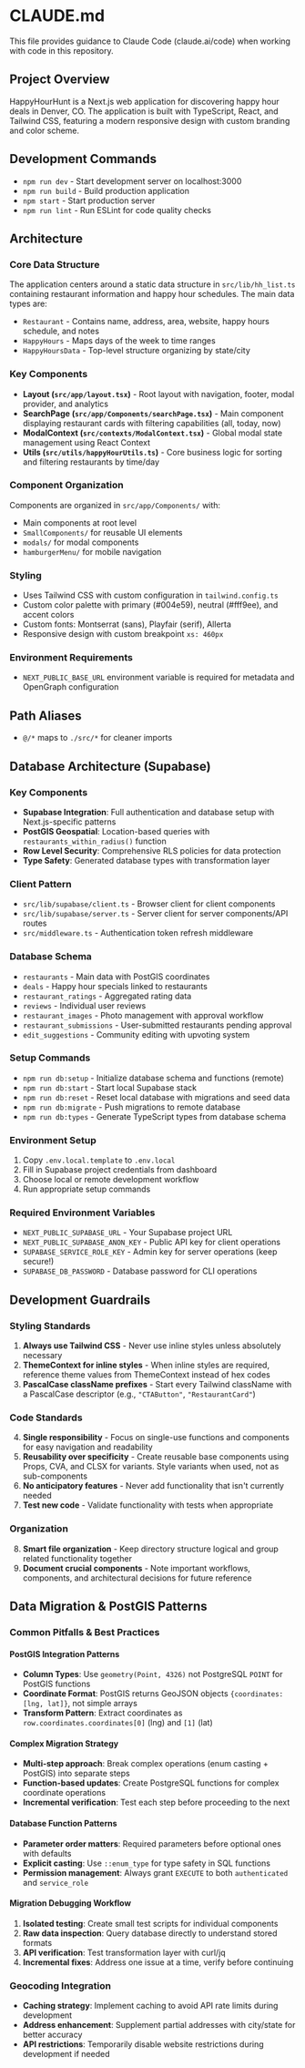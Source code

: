 # CLAUDE.md

This file provides guidance to Claude Code (claude.ai/code) when working with code in this repository.

## Project Overview

HappyHourHunt is a Next.js web application for discovering happy hour deals in Denver, CO. The application is built with TypeScript, React, and Tailwind CSS, featuring a modern responsive design with custom branding and color scheme.

## Development Commands

- `npm run dev` - Start development server on localhost:3000
- `npm run build` - Build production application
- `npm start` - Start production server
- `npm run lint` - Run ESLint for code quality checks

## Architecture

### Core Data Structure

The application centers around a static data structure in `src/lib/hh_list.ts` containing restaurant information and happy hour schedules. The main data types are:

- `Restaurant` - Contains name, address, area, website, happy hours schedule, and notes
- `HappyHours` - Maps days of the week to time ranges
- `HappyHoursData` - Top-level structure organizing by state/city

### Key Components

- **Layout (`src/app/layout.tsx`)** - Root layout with navigation, footer, modal provider, and analytics
- **SearchPage (`src/app/Components/searchPage.tsx`)** - Main component displaying restaurant cards with filtering capabilities (all, today, now)
- **ModalContext (`src/contexts/ModalContext.tsx`)** - Global modal state management using React Context
- **Utils (`src/utils/happyHourUtils.ts`)** - Core business logic for sorting and filtering restaurants by time/day

### Component Organization

Components are organized in `src/app/Components/` with:

- Main components at root level
- `SmallComponents/` for reusable UI elements
- `modals/` for modal components
- `hamburgerMenu/` for mobile navigation

### Styling

- Uses Tailwind CSS with custom configuration in `tailwind.config.ts`
- Custom color palette with primary (#004e59), neutral (#fff9ee), and accent colors
- Custom fonts: Montserrat (sans), Playfair (serif), Allerta
- Responsive design with custom breakpoint `xs: 460px`

### Environment Requirements

- `NEXT_PUBLIC_BASE_URL` environment variable is required for metadata and OpenGraph configuration

## Path Aliases

- `@/*` maps to `./src/*` for cleaner imports

## Database Architecture (Supabase)

### Key Components

- **Supabase Integration**: Full authentication and database setup with Next.js-specific patterns
- **PostGIS Geospatial**: Location-based queries with `restaurants_within_radius()` function
- **Row Level Security**: Comprehensive RLS policies for data protection
- **Type Safety**: Generated database types with transformation layer

### Client Pattern

- `src/lib/supabase/client.ts` - Browser client for client components
- `src/lib/supabase/server.ts` - Server client for server components/API routes
- `src/middleware.ts` - Authentication token refresh middleware

### Database Schema

- `restaurants` - Main data with PostGIS coordinates
- `deals` - Happy hour specials linked to restaurants
- `restaurant_ratings` - Aggregated rating data
- `reviews` - Individual user reviews
- `restaurant_images` - Photo management with approval workflow
- `restaurant_submissions` - User-submitted restaurants pending approval
- `edit_suggestions` - Community editing with upvoting system

### Setup Commands

- `npm run db:setup` - Initialize database schema and functions (remote)
- `npm run db:start` - Start local Supabase stack
- `npm run db:reset` - Reset local database with migrations and seed data
- `npm run db:migrate` - Push migrations to remote database
- `npm run db:types` - Generate TypeScript types from database schema

### Environment Setup

1. Copy `.env.local.template` to `.env.local`
2. Fill in Supabase project credentials from dashboard
3. Choose local or remote development workflow
4. Run appropriate setup commands

### Required Environment Variables

- `NEXT_PUBLIC_SUPABASE_URL` - Your Supabase project URL
- `NEXT_PUBLIC_SUPABASE_ANON_KEY` - Public API key for client operations
- `SUPABASE_SERVICE_ROLE_KEY` - Admin key for server operations (keep secure!)
- `SUPABASE_DB_PASSWORD` - Database password for CLI operations

## Development Guardrails

### Styling Standards

1. **Always use Tailwind CSS** - Never use inline styles unless absolutely necessary
2. **ThemeContext for inline styles** - When inline styles are required, reference theme values from ThemeContext instead of hex codes
3. **PascalCase className prefixes** - Start every Tailwind className with a PascalCase descriptor (e.g., `"CTAButton"`, `"RestaurantCard"`)

### Code Standards

4. **Single responsibility** - Focus on single-use functions and components for easy navigation and readability
5. **Reusability over specificity** - Create reusable base components using Props, CVA, and CLSX for variants. Style variants when used, not as sub-components
6. **No anticipatory features** - Never add functionality that isn't currently needed
7. **Test new code** - Validate functionality with tests when appropriate

### Organization

8. **Smart file organization** - Keep directory structure logical and group related functionality together
9. **Document crucial components** - Note important workflows, components, and architectural decisions for future reference

## Data Migration & PostGIS Patterns

### Common Pitfalls & Best Practices

#### PostGIS Integration Patterns

- **Column Types**: Use `geometry(Point, 4326)` not PostgreSQL `POINT` for PostGIS functions
- **Coordinate Format**: PostGIS returns GeoJSON objects `{coordinates: [lng, lat]}`, not simple arrays
- **Transform Pattern**: Extract coordinates as `row.coordinates.coordinates[0]` (lng) and `[1]` (lat)

#### Complex Migration Strategy

- **Multi-step approach**: Break complex operations (enum casting + PostGIS) into separate steps
- **Function-based updates**: Create PostgreSQL functions for complex coordinate operations
- **Incremental verification**: Test each step before proceeding to the next

#### Database Function Patterns

- **Parameter order matters**: Required parameters before optional ones with defaults
- **Explicit casting**: Use `::enum_type` for type safety in SQL functions
- **Permission management**: Always grant `EXECUTE` to both `authenticated` and `service_role`

#### Migration Debugging Workflow

1. **Isolated testing**: Create small test scripts for individual components
2. **Raw data inspection**: Query database directly to understand stored formats
3. **API verification**: Test transformation layer with curl/jq
4. **Incremental fixes**: Address one issue at a time, verify before continuing

### Geocoding Integration

- **Caching strategy**: Implement caching to avoid API rate limits during development
- **Address enhancement**: Supplement partial addresses with city/state for better accuracy
- **API restrictions**: Temporarily disable website restrictions during development if needed
